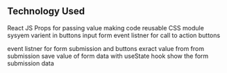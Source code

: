 ## Technology Used

React JS
Props for passing value making code reusable
CSS module sysyem
varient in buttons
input form
event listner for call to action buttons

event listner for form submission and buttons
exract value from from submission
save value of form data with useState hook
show the form submission data
